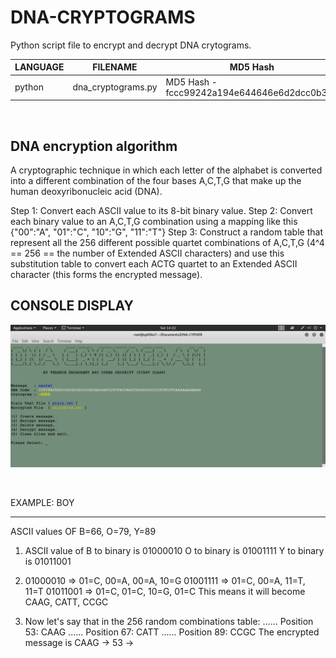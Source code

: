 # DNA-CRYPTOGRAMS
Python script file to encrypt and decrypt DNA crytograms.

| LANGUAGE | FILENAME | MD5 Hash |
|------    |------    | -------  |
| python | dna_cryptograms.py | MD5 Hash - fccc99242a194e644646e6d2dcc0b34d |

<br />

DNA encryption algorithm
------------------------

A cryptographic technique in which each letter of the alphabet is converted into a different combination of the four bases A,C,T,G that make up the human deoxyribonucleic acid (DNA).

Step 1: Convert each ASCII value to its 8-bit binary value.
Step 2: Convert each binary value to an A,C,T,G combination using a mapping like this {"00":"A", "01":"C", "10":"G", "11":"T"}
Step 3: Construct a random table that represent all the 256 different possible quartet combinations of A,C,T,G (4^4 == 256 == the number of Extended ASCII characters) and use this substitution table to convert each ACTG quartet to an Extended ASCII character (this forms the encrypted message).

## CONSOLE DISPLAY
![Screenshot](picture2.png)

<br />

EXAMPLE: BOY
************
ASCII values OF B=66, O=79, Y=89

1. ASCII value of B to binary is 01000010
                  O to binary is 01001111
                  Y to binary is 01011001
                  
2. 01000010 => 01=C, 00=A, 00=A, 10=G
   01001111 => 01=C, 00=A, 11=T, 11=T
   01011001 => 01=C, 01=C, 10=G, 01=C
   This means it will become CAAG, CATT, CCGC
   
3. Now let's say that in the 256 random combinations table:
   ......
   Position 53: CAAG
   ......
   Position 67: CATT
   ......
   Position 89: CCGC
   The encrypted message is CAAG -> 53 ->

